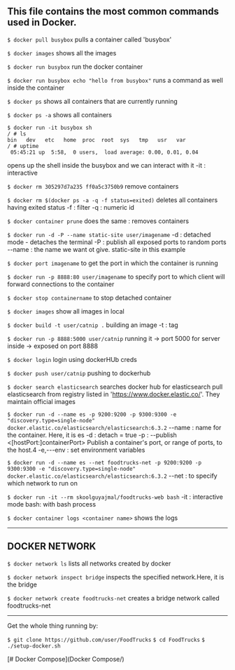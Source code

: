 ## This file contains the most common commands used in Docker.

`$ docker pull busybox`
    pulls a container called 'busybox' 

`$ docker images`
    shows all the images

`$ docker run busybox`
    run the docker container

`$ docker run busybox echo "hello from busybox"`
    runs a command as well inside the container

`$ docker ps`
    shows all containers that are currently running

`$ docker ps -a`
    shows all containers

```
$ docker run -it busybox sh
/ # ls
bin   dev   etc   home  proc  root  sys   tmp   usr   var
/ # uptime
 05:45:21 up  5:58,  0 users,  load average: 0.00, 0.01, 0.04
```   
opens up the shell inside the busybox and we can interact with it
-it : interactive

`$ docker rm 305297d7a235 ff0a5c3750b9`
    remove containers

`$ docker rm $(docker ps -a -q -f status=exited)`
    deletes all containers having exited status
    -f : filter
    -q : numeric id

`$ docker container prune`
    does the same : removes containers

`$ docker run -d -P --name static-site user/imagename`
    -d : detached mode - detaches the terminal
    -P : publish all exposed ports to random ports
    --name : the name we want ot give. static-site in this example

`$ docker port imagename`
    to get the port in which the container is running

`$ docker run -p 8888:80 user/imagename`
    to specify port to which client will forward connections to the container

`$ docker stop containername`
    to stop detached container

`$ docker images`
    show all images in local

`$ docker build -t user/catnip .`
    building an image
    -t  : tag

`$ docker run -p 8888:5000 user/catnip`
    running it -> port 5000 for server inside -> exposed on port 8888

`$ docker login`
    login using dockerHUb creds

`$ docker push user/catnip`
    pushing to dockerhub

`$ docker search elasticsearch`
    searches docker hub for elasticsearch 
    pull elasticsearch from registry listed in 'https://www.docker.elastic.co/'. They maintain official images

`$ docker run -d --name es -p 9200:9200 -p 9300:9300 -e "discovery.type=single-node" docker.elastic.co/elasticsearch/elasticsearch:6.3.2`
    --name  :  name for the container. Here, it is es
    -d      :  detach = true
    -p      :  --publish <[hostPort:]containerPort>
                Publish a container's port, or range of ports, to the host.4
    -e,---env   :  set environment variables

`$ docker run -d --name es --net foodtrucks-net -p 9200:9200 -p 9300:9300 -e "discovery.type=single-node" docker.elastic.co/elasticsearch/elasticsearch:6.3.2`
    --net   : to specify which network to run on

`$ docker run -it --rm skoolguyajmal/foodtrucks-web bash`
    -it :  interactive mode
    bash:   with bash process
    
`$ docker container logs <container name>`
    shows the logs



____________________________________________________________________________________________________________________________________________
DOCKER NETWORK
--------------

`$ docker network ls`
    lists all networks created by docker

`$ docker network inspect bridge`
    inspects the specified network.Here, it is the bridge

`$ docker network create foodtrucks-net`
    creates a bridge network called foodtrucks-net

___________________________________________________________________________________________________________________________________________
Get the whole thing running by:

`$ git clone https://github.com/user/FoodTrucks`
`$ cd FoodTrucks`
`$ ./setup-docker.sh`

[# Docker Compose](Docker Compose/)